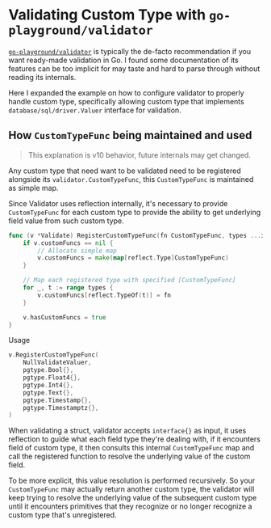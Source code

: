 # Validating Custom Type with `go-playground/validator`

[`go-playground/validator`](https://github.com/go-playground/validator) is typically the de-facto recommendation if you want ready-made validation in Go. I found some documentation  of its features can be too implicit for may taste and hard to parse through without reading its internals.

Here I expanded the example on how to configure validator to properly handle custom type, specifically allowing custom type that implements `database/sql/driver.Valuer` interface for validation.

## How `CustomTypeFunc` being maintained and used

> This explanation is v10 behavior, future internals may get changed.

Any custom type that need want to be validated need to be registered alongside its `validator.CustomTypeFunc`, this `CustomTypeFunc` is maintained as simple map.

Since Validator uses reflection internally, it's necessary to provide `CustomTypeFunc` for each custom type to provide the ability to get underlying field value from such custom type.

```go
func (v *Validate) RegisterCustomTypeFunc(fn CustomTypeFunc, types ...interface{}) {
	if v.customFuncs == nil {
        // Allocate simple map
		v.customFuncs = make(map[reflect.Type]CustomTypeFunc)
	}

    // Map each registered type with specified [CustomTypeFunc]
	for _, t := range types {
		v.customFuncs[reflect.TypeOf(t)] = fn
	}

	v.hasCustomFuncs = true
}
```

Usage

```go
v.RegisterCustomTypeFunc(
    NullValidateValuer,
    pgtype.Bool{},
    pgtype.Float4{},
    pgtype.Int4{},
    pgtype.Text{},
    pgtype.Timestamp{},
    pgtype.Timestamptz{},
)
```

When validating a struct, validator accepts `interface{}` as input, it uses reflection to guide what each field type they're dealing with, if it encounters field of custom type, it then consults this internal `CustomTypeFunc` map and call the registered function to resolve the underlying value of the custom field.

To be more explicit, this value resolution is performed recursively. So your `CustomTypeFunc` may actually return  another custom type, the validator will keep trying to resolve the underlying value of the subsequent custom type until it encounters primitives that they recognize or no longer recognize a custom type that's unregistered.
